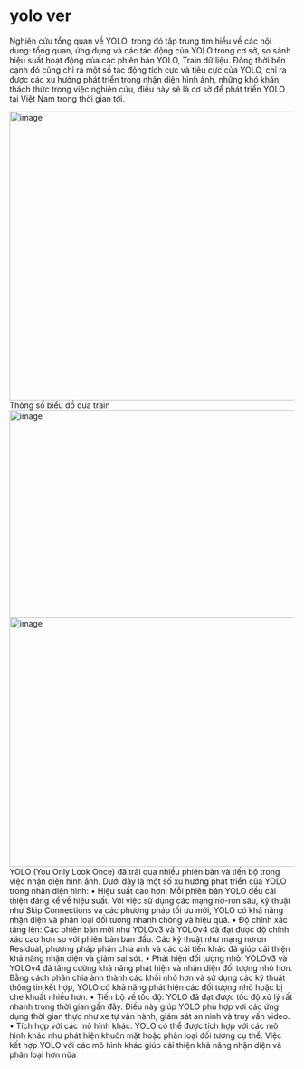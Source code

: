 # yolo ver 
Nghiên cứu tổng quan về YOLO, trong đó tập trung tìm hiểu về các nội dung: tổng quan, ứng dụng và các tác động của YOLO trong cơ sở, so sánh hiệu suất hoạt động của các phiên bản YOLO, Train dữ liệu. Đồng thời bên cạnh đó cũng chỉ ra một số tác động tích cực và tiêu cực của YOLO, chỉ ra được các xu hướng phát triển trong nhận diện hình ảnh, những khó khăn, thách thức trong việc nghiên cứu, điều này sẽ là cơ sở để phát triển YOLO tại Việt Nam trong thời gian tới.

<img width="955" height="510" alt="image" src="https://github.com/user-attachments/assets/cbe7f7f9-a62d-4228-b352-e594ac6e7857" />
Thông số biểu đồ qua train 

<img width="976" height="366" alt="image" src="https://github.com/user-attachments/assets/b784f623-5334-40df-acf2-e0be85fe9af7" />

<img width="953" height="440" alt="image" src="https://github.com/user-attachments/assets/6648fc5a-943e-4e7d-8bb3-d2a6522de9a2" />
YOLO (You Only Look Once) đã trải qua nhiều phiên bản và tiến bộ trong việc nhận diện hình ảnh. Dưới đây là một số xu hướng phát triển của YOLO trong nhận diện hình:
•	Hiệu suất cao hơn: Mỗi phiên bản YOLO đều cải thiện đáng kể về hiệu suất. Với việc sử dụng các mạng nơ-ron sâu, kỹ thuật như Skip Connections và các phương pháp tối ưu mới, YOLO có khả năng nhận diện và phân loại đối tượng nhanh chóng và hiệu quả.
•	Độ chính xác tăng lên: Các phiên bản mới như YOLOv3 và YOLOv4 đã đạt được độ chính xác cao hơn so với phiên bản ban đầu. Các kỹ thuật như mạng nơron Residual, phương pháp phân chia ảnh và các cải tiến khác đã giúp cải thiện khả năng nhận diện và giảm sai sót.
•	Phát hiện đối tượng nhỏ: YOLOv3 và YOLOv4 đã tăng cường khả năng phát hiện và nhận diện đối tượng nhỏ hơn. Bằng cách phân chia ảnh thành các khối nhỏ hơn và sử dụng các kỹ thuật thông tin kết hợp, YOLO có khả năng phát hiện các đối tượng nhỏ hoặc bị che khuất nhiều hơn.
•	Tiến bộ về tốc độ: YOLO đã đạt được tốc độ xử lý rất nhanh trong thời gian gần đây. Điều này giúp YOLO phù hợp với các ứng dụng thời gian thực như xe tự vận hành, giám sát an ninh và truy vấn video.
•	Tích hợp với các mô hình khác: YOLO có thể được tích hợp với các mô hình khác như phát hiện khuôn mặt hoặc phân loại đối tượng cụ thể. Việc kết hợp YOLO với các mô hình khác giúp cải thiện khả năng nhận diện và phân loại hơn nữa

